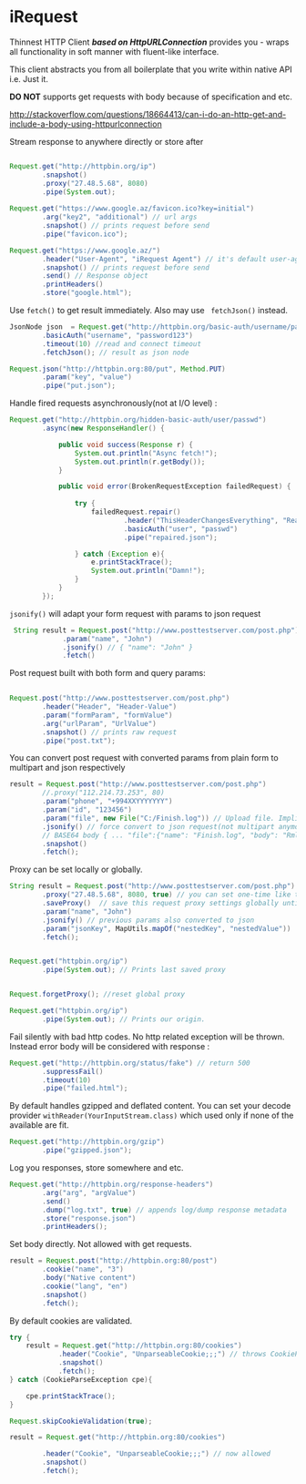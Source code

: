 # iRequest
Thinnest HTTP Client ***based on HttpURLConnection*** provides you - wraps all functionality in soft manner with fluent-like interface.

This client abstracts you from all boilerplate that you write within native API i.e. Just it.    

 
**DO NOT** supports get requests with body  because of specification and etc.

http://stackoverflow.com/questions/18664413/can-i-do-an-http-get-and-include-a-body-using-httpurlconnection






                    

Stream response to anywhere directly or store after

```java

Request.get("http://httpbin.org/ip")
        .snapshot() 
        .proxy("27.48.5.68", 8080)
        .pipe(System.out);
        
Request.get("https://www.google.az/favicon.ico?key=initial")
        .arg("key2", "additional") // url args
        .snapshot() // prints request before send
        .pipe("favicon.ico");

Request.get("https://www.google.az/")
        .header("User-Agent", "iRequest Agent") // it's default user-agent
        .snapshot() // prints request before send
        .send() // Response object
        .printHeaders()
        .store("google.html");
```

Use `fetch()` to get result immediately. Also may use ` fetchJson()` instead. 

```java
JsonNode json  = Request.get("http://httpbin.org/basic-auth/username/password123")
        .basicAuth("username", "password123")
        .timeout(10) //read and connect timeout
        .fetchJson(); // result as json node

Request.json("http://httpbin.org:80/put", Method.PUT)
        .param("key", "value")
        .pipe("put.json");
```

Handle fired requests asynchronously(not at I/O level) : 

```java
Request.get("http://httpbin.org/hidden-basic-auth/user/passwd")
        .async(new ResponseHandler() {

            public void success(Response r) {
                System.out.println("Async fetch!");
                System.out.println(r.getBody());
            }

            public void error(BrokenRequestException failedRequest) {
      
                try {
                    failedRequest.repair()
                            .header("ThisHeaderChangesEverything", "Really")
                            .basicAuth("user", "passwd")
                            .pipe("repaired.json");

                } catch (Exception e){
                    e.printStackTrace();
                    System.out.println("Damn!");
                }
            }
        });
```
      

`jsonify()` will adapt your form request with params to json request  
 
```java
 String result = Request.post("http://www.posttestserver.com/post.php")
             .param("name", "John")
             .jsonify() // { "name": "John" }
             .fetch()
```

Post request built with both form and query params:
 
``` java
    
Request.post("http://www.posttestserver.com/post.php")
        .header("Header", "Header-Value")
        .param("formParam", "formValue")
        .arg("urlParam", "UrlValue")
        .snapshot() // prints raw request
        .pipe("post.txt");
```

You can convert post request with converted params from plain form to multipart and json respectively   

```java
result = Request.post("http://www.posttestserver.com/post.php")
        //.proxy("112.214.73.253", 80)
        .param("phone", "+994XXYYYYYYY")
        .param("id", "123456")
        .param("file", new File("C:/Finish.log")) // Upload file. Implicitly casts to multipart(!).
        .jsonify() // force convert to json request(not multipart anymore) with file translation encoded
        // BASE64 body { ... "file":{"name": "Finish.log", "body": "RmluaXNoIA0K"}}
        .snapshot()
        .fetch();
```

Proxy can be set locally or globally.

```java
String result = Request.post("http://www.posttestserver.com/post.php")
        .proxy("27.48.5.68", 8080, true) // you can set one-time like this - and also do like down below
        .saveProxy()  // save this request proxy settings globally until overwritten
        .param("name", "John")
        .jsonify() // previous params also converted to json
        .param("jsonKey", MapUtils.mapOf("nestedKey", "nestedValue"))
        .fetch();


Request.get("httpbin.org/ip")
        .pipe(System.out); // Prints last saved proxy


Request.forgetProxy(); //reset global proxy

Request.get("httpbin.org/ip")
        .pipe(System.out); // Prints our origin.
```

Fail silently with bad http codes. No http related exception will be thrown. Instead error body will be considered with response : 

```java
Request.get("http://httpbin.org/status/fake") // return 500
        .suppressFail()
        .timeout(10)
        .pipe("failed.html");
```
            
By default handles gzipped and deflated content. You can set your decode provider `withReader(YourInputStream.class)` which used only if none of the available are fit.

```java
Request.get("http://httpbin.org/gzip")    
        .pipe("gzipped.json");
```

Log you responses, store somewhere and etc.

```java
Request.get("http://httpbin.org/response-headers")
        .arg("arg", "argValue")
        .send()
        .dump("log.txt", true) // appends log/dump response metadata
        .store("response.json")
        .printHeaders();
```

Set body directly. Not allowed with get requests.

```java
result = Request.post("http://httpbin.org:80/post")
        .cookie("name", "3")
        .body("Native content") 
        .cookie("lang", "en")
        .snapshot()
        .fetch();
```

By default cookies are validated.

```java
try {
    result = Request.get("http://httpbin.org:80/cookies")
            .header("Cookie", "UnparseableCookie;;;") // throws CookieParseException. By default validated.
            .snapshot()
            .fetch();
} catch (CookieParseException cpe){

    cpe.printStackTrace();
}

Request.skipCookieValidation(true);

result = Request.get("http://httpbin.org:80/cookies")

        .header("Cookie", "UnparseableCookie;;;") // now allowed
        .snapshot()
        .fetch();

```

      



  



